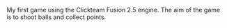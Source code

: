 My first game using the Clickteam Fusion 2.5 engine. The aim of the game is to shoot balls and collect points.

